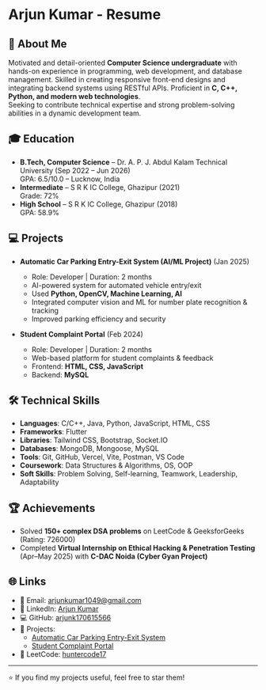 # Arjun Kumar - Resume

## 👤 About Me
Motivated and detail-oriented **Computer Science undergraduate** with hands-on experience in programming, web development, and database management. Skilled in creating responsive front-end designs and integrating backend systems using RESTful APIs. Proficient in **C, C++, Python, and modern web technologies**.  
Seeking to contribute technical expertise and strong problem-solving abilities in a dynamic development team.

## 🎓 Education
- **B.Tech, Computer Science** – Dr. A. P. J. Abdul Kalam Technical University (Sep 2022 – Jun 2026)  
  GPA: 6.5/10.0 – Lucknow, India  
- **Intermediate** – S R K IC College, Ghazipur (2021)  
  Grade: 72%  
- **High School** – S R K IC College, Ghazipur (2018)  
  GPA: 58.9%  

## 💻 Projects
- **Automatic Car Parking Entry-Exit System (AI/ML Project)** (Jan 2025)  
  - Role: Developer | Duration: 2 months  
  - AI-powered system for automated vehicle entry/exit  
  - Used **Python, OpenCV, Machine Learning, AI**  
  - Integrated computer vision and ML for number plate recognition & tracking  
  - Improved parking efficiency and security  

- **Student Complaint Portal** (Feb 2024)  
  - Role: Developer | Duration: 2 months  
  - Web-based platform for student complaints & feedback  
  - Frontend: **HTML, CSS, JavaScript**  
  - Backend: **MySQL**  

## 🛠️ Technical Skills
- **Languages**: C/C++, Java, Python, JavaScript, HTML, CSS  
- **Frameworks**: Flutter  
- **Libraries**: Tailwind CSS, Bootstrap, Socket.IO  
- **Databases**: MongoDB, Mongoose, MySQL  
- **Tools**: Git, GitHub, Vercel, Vite, Postman, VS Code  
- **Coursework**: Data Structures & Algorithms, OS, OOP  
- **Soft Skills**: Problem Solving, Self-learning, Teamwork, Leadership, Adaptability  

## 🏆 Achievements
- Solved **150+ complex DSA problems** on LeetCode & GeeksforGeeks (Rating: 726000)  
- Completed **Virtual Internship on Ethical Hacking & Penetration Testing** (Apr–May 2025) with **C-DAC Noida (Cyber Gyan Project)**  

## 🌐 Links
- 📧 Email: [arjunkumar1049@gmail.com](mailto:arjunkumar1049@gmail.com)  
- 💼 LinkedIn: [Arjun Kumar](https://www.linkedin.com/in/arjun-kumar-b607392b6)  
- 💻 GitHub: [arjunk170615566](https://github.com/arjunk170615566)  
- 🔗 Projects:  
  - [Automatic Car Parking Entry-Exit System](https://github.com/arjunk170615566/automatic-car-parking-entry-exit-system.git)  
  - [Student Complaint Portal](https://github.com/arjunk170615566/final.git)  
- 🧩 LeetCode: [huntercode17](https://leetcode.com/u/huntercode17/)  

---
⭐ If you find my projects useful, feel free to star them!
